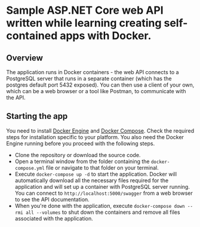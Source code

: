 # Sample ASP.NET Core web API written while learning creating self-contained apps with Docker.

## Overview
The application runs in Docker containers - the web API connects to a PostgreSQL server that runs in a separate container (which has the postgres default port 5432 exposed). You can then use a client of your own, which can be a web browser or a tool like Postman, to communicate with the API.

## Starting the app
You need to install [Docker Engine](https://docs.docker.com/engine/install/) and [Docker Compose](https://docs.docker.com/compose/install/). Check the required steps for installation specific to your platform. You also need the Docker Engine running before you proceed with the following steps.

+ Clone the repository or download the source code.
+ Open a terminal window from the folder containing the ```docker-compose.yml``` file or navigate to that folder on your terminal.
+ Execute ```docker-compose up -d``` to start the application. Docker will automatically download all the necessary files required for the application and will set up a container with PostgreSQL server running. You can connect to ```http://localhost:5000/swagger``` from a web browser to see the API documentation.
+ When you're done with the application, execute ```docker-compose down --rmi all --volumes``` to shut down the containers and remove all files associated with the application.